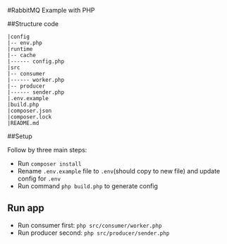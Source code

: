 #RabbitMQ Example with PHP

##Structure code
```
|config
|-- env.php
|runtime
|-- cache
|------ config.php
|src
|-- consumer
|------ worker.php
|-- producer
|------ sender.php
|.env.example
|build.php
|composer.json
|composer.lock
|README.md
```

##Setup

Follow by three main steps:

- Run `composer install`
- Rename `.env.example` file to `.env`(should copy to new file) and update config for `.env`
- Run command `php build.php` to generate config

## Run app

- Run consumer first: `php src/consumer/worker.php`
- Run producer second: `php src/producer/sender.php`



